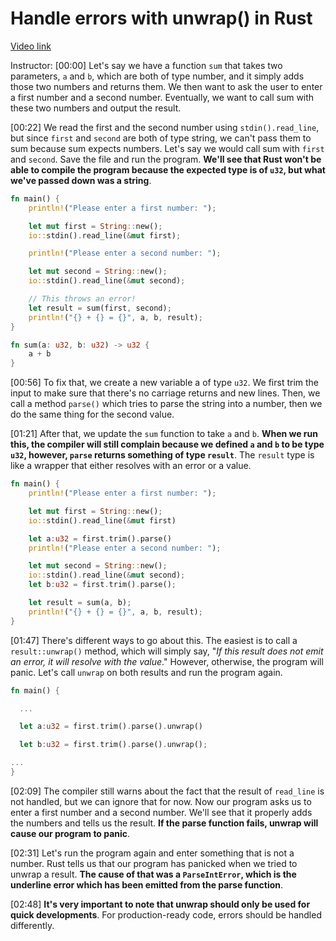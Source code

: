 # Handle errors with unwrap() in Rust

[Video link](https://www.egghead.io/lessons/rust-handle-errors-with-unwrap-in-rust)

Instructor: [00:00] Let's say we have a function `sum` that takes two parameters, `a` and `b`, which are both of type number, and it simply adds those two numbers and returns them. We then want to ask the user to enter a first number and a second number. Eventually, we want to call sum with these two numbers and output the result.

[00:22] We read the first and the second number using `stdin().read_line`, but since `first` and `second` are both of type string, we can't pass them to sum because sum expects numbers. Let's say we would call sum with `first` and `second`. Save the file and run the program. **We'll see that Rust won't be able to compile the program because the expected type is of `u32`, but what we've passed down was a string**.

```rust
fn main() {
    println!("Please enter a first number: ");

    let mut first = String::new();
    io::stdin().read_line(&mut first);

    println!("Please enter a second number: ");

    let mut second = String::new();
    io::stdin().read_line(&mut second);

    // This throws an error!
    let result = sum(first, second);
    println!("{} + {} = {}", a, b, result);
}

fn sum(a: u32, b: u32) -> u32 {
    a + b
}
```

[00:56] To fix that, we create a new variable a of type `u32`. We first trim the input to make sure that there's no carriage returns and new lines. Then, we call a method `parse()` which tries to parse the string into a number, then we do the same thing for the second value.

[01:21] After that, we update the `sum` function to take `a` and `b`. **When we run this, the compiler will still complain because we defined `a` and `b` to be type `u32`, however, `parse` returns something of type `result`**. The `result` type is like a wrapper that either resolves with an error or a value.

```rust
fn main() {
    println!("Please enter a first number: ");

    let mut first = String::new();
    io::stdin().read_line(&mut first)

    let a:u32 = first.trim().parse()
    println!("Please enter a second number: ");

    let mut second = String::new();
    io::stdin().read_line(&mut second);
    let b:u32 = first.trim().parse();

    let result = sum(a, b);
    println!("{} + {} = {}", a, b, result);
}
```

[01:47] There's different ways to go about this. The easiest is to call a `result::unwrap()` method, which will simply say, "_If this result does not emit an error, it will resolve with the value_." However, otherwise, the program will panic. Let's call `unwrap` on both results and run the program again.

```rust
fn main() {

  ...

  let a:u32 = first.trim().parse().unwrap()

  let b:u32 = first.trim().parse().unwrap();

...
}
```

[02:09] The compiler still warns about the fact that the result of `read_line` is not handled, but we can ignore that for now. Now our program asks us to enter a first number and a second number. We'll see that it properly adds the numbers and tells us the result. **If the parse function fails, unwrap will cause our program to panic**.

[02:31] Let's run the program again and enter something that is not a number. Rust tells us that our program has panicked when we tried to unwrap a result. **The cause of that was a `ParseIntError`, which is the underline error which has been emitted from the parse function**.

[02:48] **It's very important to note that unwrap should only be used for quick developments**. For production-ready code, errors should be handled differently.
